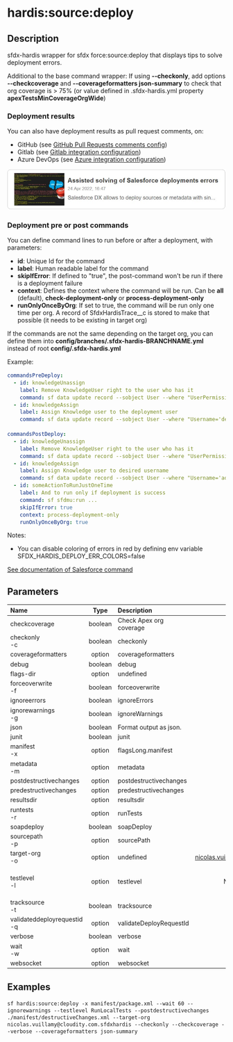 <!-- This file has been generated with command 'sf hardis:doc:plugin:generate'. Please do not update it manually or it may be overwritten -->
# hardis:source:deploy

## Description

sfdx-hardis wrapper for sfdx force:source:deploy that displays tips to solve deployment errors.

Additional to the base command wrapper: If using **--checkonly**, add options **--checkcoverage** and **--coverageformatters json-summary** to check that org coverage is > 75% (or value defined in .sfdx-hardis.yml property **apexTestsMinCoverageOrgWide**)

### Deployment results

You can also have deployment results as pull request comments, on:

- GitHub (see [GitHub Pull Requests comments config](https://sfdx-hardis.cloudity.com/salesforce-ci-cd-setup-integration-github/))
- Gitlab (see [Gitlab integration configuration](https://sfdx-hardis.cloudity.com/salesforce-ci-cd-setup-integration-gitlab/))
- Azure DevOps (see [Azure integration configuration](https://sfdx-hardis.cloudity.com/salesforce-ci-cd-setup-integration-azure/))


[![Assisted solving of Salesforce deployments errors](https://github.com/hardisgroupcom/sfdx-hardis/raw/main/docs/assets/images/article-deployment-errors.jpg)](https://nicolas.vuillamy.fr/assisted-solving-of-salesforce-deployments-errors-47f3666a9ed0)

### Deployment pre or post commands

You can define command lines to run before or after a deployment, with parameters:

- **id**: Unique Id for the command
- **label**: Human readable label for the command
- **skipIfError**: If defined to "true", the post-command won't be run if there is a deployment failure
- **context**: Defines the context where the command will be run. Can be **all** (default), **check-deployment-only** or **process-deployment-only**
- **runOnlyOnceByOrg**: If set to true, the command will be run only one time per org. A record of SfdxHardisTrace__c is stored to make that possible (it needs to be existing in target org)

If the commands are not the same depending on the target org, you can define them into **config/branches/.sfdx-hardis-BRANCHNAME.yml** instead of root **config/.sfdx-hardis.yml**

Example:

```yaml
commandsPreDeploy:
  - id: knowledgeUnassign
    label: Remove KnowledgeUser right to the user who has it
    command: sf data update record --sobject User --where "UserPermissionsKnowledgeUser='true'" --values "UserPermissionsKnowledgeUser='false'" --json
  - id: knowledgeAssign
    label: Assign Knowledge user to the deployment user
    command: sf data update record --sobject User --where "Username='deploy.github@myclient.com'" --values "UserPermissionsKnowledgeUser='true'" --json

commandsPostDeploy:
  - id: knowledgeUnassign
    label: Remove KnowledgeUser right to the user who has it
    command: sf data update record --sobject User --where "UserPermissionsKnowledgeUser='true'" --values "UserPermissionsKnowledgeUser='false'" --json
  - id: knowledgeAssign
    label: Assign Knowledge user to desired username
    command: sf data update record --sobject User --where "Username='admin-yser@myclient.com'" --values "UserPermissionsKnowledgeUser='true'" --json
  - id: someActionToRunJustOneTime
    label: And to run only if deployment is success
    command: sf sfdmu:run ...
    skipIfError: true
    context: process-deployment-only
    runOnlyOnceByOrg: true
```

Notes:

- You can disable coloring of errors in red by defining env variable SFDX_HARDIS_DEPLOY_ERR_COLORS=false

[See documentation of Salesforce command](https://developer.salesforce.com/docs/atlas.en-us.sfdx_cli_reference.meta/sfdx_cli_reference/cli_reference_force_source.htm#cli_reference_force_source_deploy)


## Parameters

| Name                            |  Type   | Description             |             Default             | Required |                                Options                                 |
|:--------------------------------|:-------:|:------------------------|:-------------------------------:|:--------:|:----------------------------------------------------------------------:|
| checkcoverage                   | boolean | Check Apex org coverage |                                 |          |                                                                        |
| checkonly<br/>-c                | boolean | checkonly               |                                 |          |                                                                        |
| coverageformatters              | option  | coverageformatters      |                                 |          |                                                                        |
| debug                           | boolean | debug                   |                                 |          |                                                                        |
| flags-dir                       | option  | undefined               |                                 |          |                                                                        |
| forceoverwrite<br/>-f           | boolean | forceoverwrite          |                                 |          |                                                                        |
| ignoreerrors                    | boolean | ignoreErrors            |                                 |          |                                                                        |
| ignorewarnings<br/>-g           | boolean | ignoreWarnings          |                                 |          |                                                                        |
| json                            | boolean | Format output as json.  |                                 |          |                                                                        |
| junit                           | boolean | junit                   |                                 |          |                                                                        |
| manifest<br/>-x                 | option  | flagsLong.manifest      |                                 |          |                                                                        |
| metadata<br/>-m                 | option  | metadata                |                                 |          |                                                                        |
| postdestructivechanges          | option  | postdestructivechanges  |                                 |          |                                                                        |
| predestructivechanges           | option  | predestructivechanges   |                                 |          |                                                                        |
| resultsdir                      | option  | resultsdir              |                                 |          |                                                                        |
| runtests<br/>-r                 | option  | runTests                |                                 |          |                                                                        |
| soapdeploy                      | boolean | soapDeploy              |                                 |          |                                                                        |
| sourcepath<br/>-p               | option  | sourcePath              |                                 |          |                                                                        |
| target-org<br/>-o               | option  | undefined               | <nicolas.vuillamy@cloudity.com> |          |                                                                        |
| testlevel<br/>-l                | option  | testlevel               |            NoTestRun            |          | NoTestRun<br/>RunSpecifiedTests<br/>RunLocalTests<br/>RunAllTestsInOrg |
| tracksource<br/>-t              | boolean | tracksource             |                                 |          |                                                                        |
| validateddeployrequestid<br/>-q | option  | validateDeployRequestId |                                 |          |                                                                        |
| verbose                         | boolean | verbose                 |                                 |          |                                                                        |
| wait<br/>-w                     | option  | wait                    |               60                |          |                                                                        |
| websocket                       | option  | websocket               |                                 |          |                                                                        |

## Examples

```shell
sf hardis:source:deploy -x manifest/package.xml --wait 60 --ignorewarnings --testlevel RunLocalTests --postdestructivechanges ./manifest/destructiveChanges.xml --target-org nicolas.vuillamy@cloudity.com.sfdxhardis --checkonly --checkcoverage --verbose --coverageformatters json-summary
```


